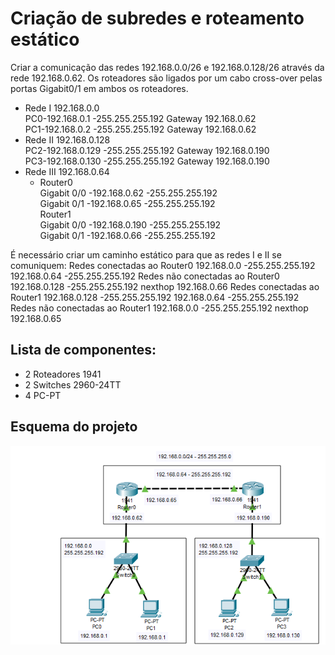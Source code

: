 # Criação de subredes e roteamento estático
  Criar a comunicação das redes 192.168.0.0/26 e 192.168.0.128/26 através da rede 192.168.0.62.
  Os roteadores são ligados por um cabo cross-over pelas portas Gigabit0/1 em ambos os roteadores.
  
 - Rede I 192.168.0.0 <br />
    PC0-192.168.0.1 -255.255.255.192 Gateway 192.168.0.62 <br />
    PC1-192.168.0.2 -255.255.255.192 Gateway 192.168.0.62 <br />
 - Rede II 192.168.0.128 <br />
    PC2-192.168.0.129 -255.255.255.192 Gateway 192.168.0.190 <br />
    PC3-192.168.0.130 -255.255.255.192 Gateway 192.168.0.190<br />
 - Rede III 192.168.0.64 <br />
   - Router0 <br />
      Gigabit 0/0 -192.168.0.62 -255.255.255.192 <br />
      Gigabit 0/1 -192.168.0.65 -255.255.255.192 <br />
    Router1 <br />
      Gigabit 0/0  -192.168.0.190 -255.255.255.192 <br />
      Gigabit 0/1 -192.168.0.66 -255.255.255.192 <br />

  É necessário criar um caminho estático para que as redes I e II se comuniquem:
  Redes conectadas ao Router0 
    192.168.0.0 -255.255.255.192 
    192.168.0.64 -255.255.255.192 
    Redes não conectadas ao Router0 
      192.168.0.128 -255.255.255.192 
      nexthop 192.168.0.66
  Redes conectadas ao Router1 
    192.168.0.128 -255.255.255.192 
    192.168.0.64 -255.255.255.192 
    Redes não conectadas ao Router1 
      192.168.0.0 -255.255.255.192 
      nexthop 192.168.0.65
      
## Lista de componentes:

- 2  Roteadores 1941
- 2 Switches 2960-24TT
- 4 PC-PT

## Esquema do projeto

![Esquema do projeto](ProjetoLogico.png)
